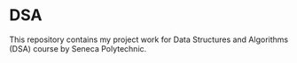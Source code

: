 # DSA
This repository contains my project work for Data Structures and Algorithms (DSA) course by Seneca Polytechnic.
